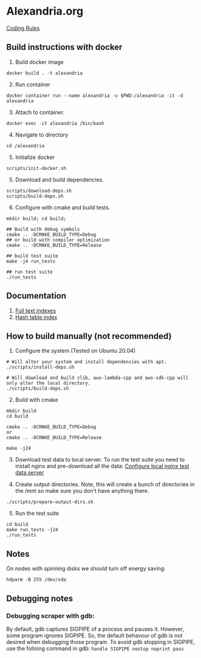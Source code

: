 # Alexandria.org

[Coding Rules](/documentation/coding_rules.md)

## Build instructions with docker
1. Build docker image
```
docker build . -t alexandria
```

2. Run container
```
docker container run --name alexandria -v $PWD:/alexandria -it -d alexandria
```
3. Attach to container.
```
docker exec -it alexandria /bin/bash
```
4. Navigate to directory
```
cd /alexandria
```
5. Initialize docker
```
scripts/init-docker.sh
```
5. Download and build dependencies.
```
scripts/download-deps.sh
scripts/build-deps.sh
```
6. Configure with cmake and build tests.
```
mkdir build; cd build; 

## Build with debug symbols
cmake .. -DCMAKE_BUILD_TYPE=Debug
## or build with compiler optimization
cmake .. -DCMAKE_BUILD_TYPE=Release

## build test suite
make -j4 run_tests

## run test suite
./run_tests
```

## Documentation
1. [Full text indexes](/documentation/index_file_format.md)
2. [Hash table index](/documentation/hash_table_format.md)

## How to build manually (not recommended)
1. Configure the system (Tested on Ubuntu 20.04)
```
# Will alter your system and install dependencies with apt.
./scripts/install-deps.sh

# Will download and build zlib, aws-lambda-cpp and aws-sdk-cpp will only alter the local directory.
./scripts/build-deps.sh
```

2. Build with cmake
```
mkdir build
cd build

cmake .. -DCMAKE_BUILD_TYPE=Debug
or
cmake .. -DCMAKE_BUILD_TYPE=Release

make -j24
```

3. Download test data to local server.
To run the test suite you need to install nginx and pre-download all the data: [Configure local nginx test data server](/documentation/configure_local_nginx.md)

4. Create output directories. Note, this will create a bunch of directories in the /mnt so make sure you don't have anything there.
```
./scripts/prepare-output-dirs.sh
```

5. Run the test suite
```
cd build
make run_tests -j24
./run_tests
```

## Notes
On nodes with spinning disks we should turn off energy saving:
```
hdparm -B 255 /dev/sda
```

## Debugging notes
### Debugging scraper with gdb:
By default, gdb captures SIGPIPE of a process and pauses it. However, some program ignores SIGPIPE. So, the default behavour of gdb is not desired when debugging those program. To avoid gdb stopping in SIGPIPE, use the folloing command in gdb:
```handle SIGPIPE nostop noprint pass```
